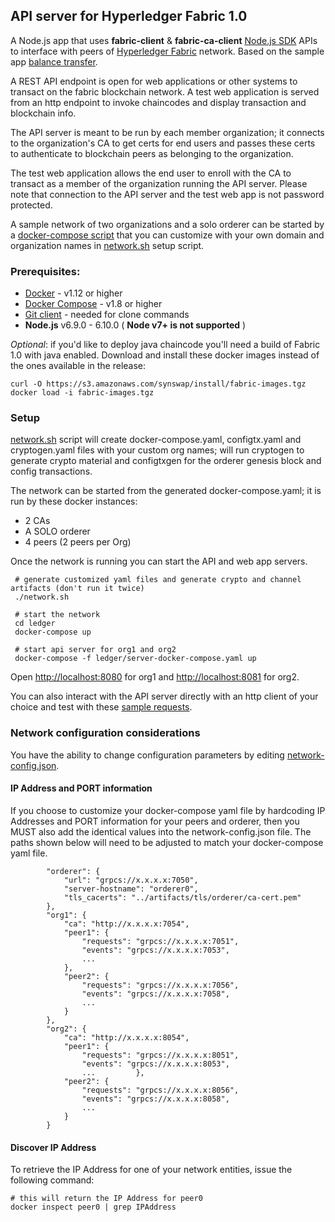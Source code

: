 ## API server for Hyperledger Fabric 1.0

A Node.js app that uses **__fabric-client__** & **__fabric-ca-client__** 
[Node.js SDK](https://github.com/hyperledger/fabric-sdk-node) APIs to interface with peers of 
[Hyperledger Fabric](https://github.com/hyperledger/fabric) network. Based on the sample app 
[balance transfer](https://github.com/hyperledger/fabric-samples/tree/release/balance-transfer).

A REST API endpoint is open for web applications or other systems to transact on the fabric blockchain network. 
A test web application is served from an http endpoint to invoke chaincodes and display transaction and blockchain info. 

The API server is meant to be run by each member organization; it connects to the organization's CA to get certs for end 
users and passes these certs to authenticate to blockchain peers as belonging to the organization. 

The test web application allows the end user to enroll with the CA to transact as a member of the organization running 
the API server. Please note that connection to the API server and the test web app is not password protected. 
 
A sample network of two organizations and a solo orderer can be started by a 
[docker-compose script](ledger/docker-compose-template.yaml) that you can customize with your own domain and 
organization names in [network.sh](network.sh) setup script.

### Prerequisites:

* [Docker](https://www.docker.com/products/overview) - v1.12 or higher
* [Docker Compose](https://docs.docker.com/compose/overview/) - v1.8 or higher
* [Git client](https://git-scm.com/downloads) - needed for clone commands
* **Node.js** v6.9.0 - 6.10.0 ( __Node v7+ is not supported__ )

*Optional*: if you'd like to deploy java chaincode you'll need a build of Fabric 1.0 with java enabled. 
Download and install these docker images instead of the ones available in the release:

```
curl -O https://s3.amazonaws.com/synswap/install/fabric-images.tgz
docker load -i fabric-images.tgz
```

### Setup

[network.sh](network.sh) script will create docker-compose.yaml, configtx.yaml and cryptogen.yaml files with your custom
  org names; will run cryptogen to generate crypto material and configtxgen for the orderer genesis block and config
  transactions.
  
  The network can be started from the generated docker-compose.yaml; it is run by these docker instances:
  * 2 CAs
  * A SOLO orderer
  * 4 peers (2 peers per Org)
  
  Once the network is running you can start the API and web app servers. 

```
 # generate customized yaml files and generate crypto and channel artifacts (don't run it twice)
 ./network.sh
 
 # start the network
 cd ledger
 docker-compose up

 # start api server for org1 and org2
 docker-compose -f ledger/server-docker-compose.yaml up

```

Open [http://localhost:8080](http://localhost:8080) for org1 and 
[http://localhost:8081](http://localhost:8081) for org2.
 
 You can also interact with the API server directly with an http client of your choice and test with these 
 [sample requests](https://github.com/hyperledger/fabric-samples/tree/release/balance-transfer#sample-rest-apis-requests).

### Network configuration considerations

You have the ability to change configuration parameters by editing [network-config.json](server/network-config.json).

#### IP Address and PORT information

If you choose to customize your docker-compose yaml file by hardcoding IP Addresses and PORT information for your peers 
and orderer, then you MUST also add the identical values into the network-config.json file. 
The paths shown below will need to be adjusted to match your docker-compose yaml file.

```
		"orderer": {
			"url": "grpcs://x.x.x.x:7050",
			"server-hostname": "orderer0",
			"tls_cacerts": "../artifacts/tls/orderer/ca-cert.pem"
		},
		"org1": {
			"ca": "http://x.x.x.x:7054",
			"peer1": {
				"requests": "grpcs://x.x.x.x:7051",
				"events": "grpcs://x.x.x.x:7053",
				...
			},
			"peer2": {
				"requests": "grpcs://x.x.x.x:7056",
				"events": "grpcs://x.x.x.x:7058",
				...
			}
		},
		"org2": {
			"ca": "http://x.x.x.x:8054",
			"peer1": {
				"requests": "grpcs://x.x.x.x:8051",
				"events": "grpcs://x.x.x.x:8053",
				...			},
			"peer2": {
				"requests": "grpcs://x.x.x.x:8056",
				"events": "grpcs://x.x.x.x:8058",
				...
			}
		}

```

#### Discover IP Address

To retrieve the IP Address for one of your network entities, issue the following command:

```
# this will return the IP Address for peer0
docker inspect peer0 | grep IPAddress
